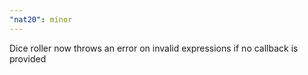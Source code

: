 ```yaml
---
"nat20": minor
---
```


Dice roller now throws an error on invalid expressions if no callback is provided
